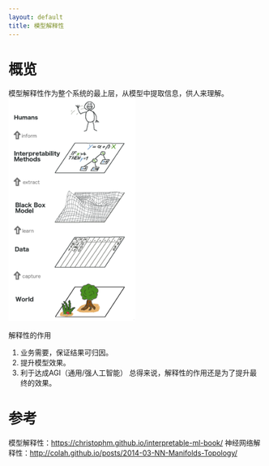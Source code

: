 ```yaml
---
layout: default
title: 模型解释性
---
```


# 概览
模型解释性作为整个系统的最上层，从模型中提取信息，供人来理解。
<img src="/images/2022/06/2349153808.png" width="250" alt="">

解释性的作用
1. 业务需要，保证结果可归因。
2. 提升模型效果。
3. 利于达成AGI（通用/强人工智能）
总得来说，解释性的作用还是为了提升最终的效果。

# 参考
模型解释性：https://christophm.github.io/interpretable-ml-book/
神经网络解释性：http://colah.github.io/posts/2014-03-NN-Manifolds-Topology/